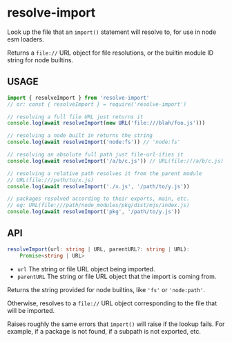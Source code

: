 # resolve-import

Look up the file that an `import()` statement will resolve to,
for use in node esm loaders.

Returns a `file://` URL object for file resolutions, or the
builtin module ID string for node builtins.

## USAGE

```js
import { resolveImport } from 'resolve-import'
// or: const { resolveImport } = require('resolve-import')

// resolving a full file URL just returns it
console.log(await resolveImport(new URL('file:///blah/foo.js')))

// resolving a node built in returns the string
console.log(await resolveImport('node:fs')) // 'node:fs'

// resolving an absolute full path just file-url-ifies it
console.log(await resolveImport('/a/b/c.js')) // URL(file:///a/b/c.js)

// resolving a relative path resolves it from the parent module
// URL(file:///path/to/x.js)
console.log(await resolveImport('./x.js', '/path/to/y.js'))

// packages resolved according to their exports, main, etc.
// eg: URL(file:///path/node_modules/pkg/dist/mjs/index.js)
console.log(await resolveImport('pkg', '/path/to/y.js'))
```

## API

```ts
resolveImport(url: string | URL, parentURL?: string | URL):
    Promise<string | URL>
```

* `url` The string or file URL object being imported.
* `parentURL` The string or file URL object that the import is
  coming from.

Returns the string provided for node builtins, like `'fs'` or
`'node:path'`.

Otherwise, resolves to a `file://` URL object corresponding to
the file that will be imported.

Raises roughly the same errors that `import()` will raise if the
lookup fails.  For example, if a package is not found, if a
subpath is not exported, etc.
